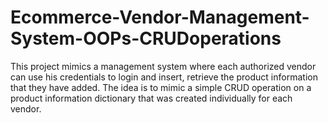 # Ecommerce-Vendor-Management-System-OOPs-CRUDoperations
This project mimics a management system where each authorized vendor can use his  credentials to login and insert, retrieve the product information that they have added. The idea is to mimic a  simple CRUD operation on a product information dictionary that was created individually for each vendor.
